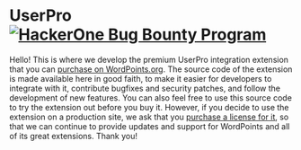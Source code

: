 # UserPro [![HackerOne Bug Bounty Program](https://img.shields.io/badge/security-HackerOne-blue.svg)](https://hackerone.com/wordpoints)

Hello! This is where we develop the premium UserPro integration extension that you 
can [purchase on WordPoints.org](https://wordpoints.org/extensions/userpro/). 
The source code of the extension is made available here in good faith, to make it easier 
for developers to integrate with it, contribute bugfixes and security patches, and 
follow the development of new features. You can also feel free to use this source 
code to try the extension out before you buy it. However, if you decide to use the 
extension on a production site, we ask that you [purchase a license for it](https://wordpoints.org/extensions/userpro/), 
so that we can continue to provide updates and support for WordPoints and all of its 
great extensions. Thank you!
